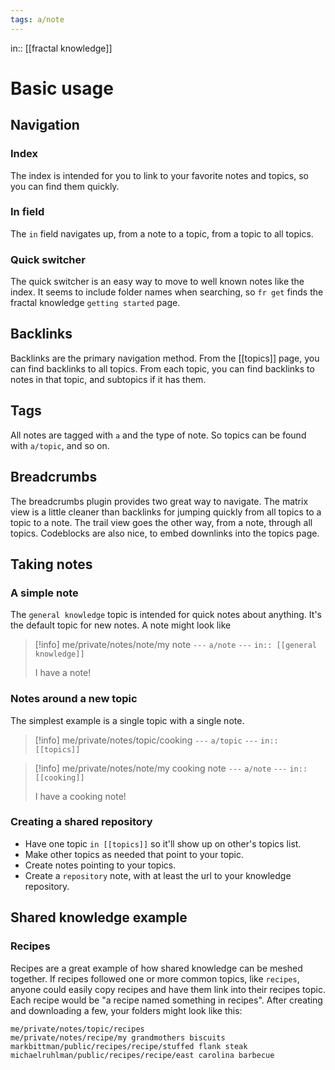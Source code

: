 ```yaml
---
tags: a/note
---
```

in:: [[fractal knowledge]]

# Basic usage
## Navigation
### Index
The index is intended for you to link to your favorite notes and topics, so you can find them quickly.

### In field
The `in` field navigates up, from a note to a topic, from a topic to all topics.

### Quick switcher
The quick switcher is an easy way to move to well known notes like the index. It seems to include folder names when searching, so `fr get` finds the fractal knowledge `getting started` page.

## Backlinks
Backlinks are the primary navigation method. From the [[topics]] page, you can find backlinks to all topics. From each topic, you can find backlinks to notes in that topic, and subtopics if it has them.

## Tags
All notes are tagged with `a` and the type of note. So topics can be found with `a/topic`, and so on.

## Breadcrumbs
The breadcrumbs plugin provides two great way to navigate. The matrix view is a little cleaner than backlinks for jumping quickly from all topics to a topic to a note. The trail view goes the other way, from a note, through all topics. Codeblocks are also nice, to embed downlinks into the topics page.

## Taking notes
### A simple note
The `general knowledge` topic is intended for quick notes about anything. It's the default topic for new notes. A note might look like

> [!info] me/private/notes/note/my note
> `---`
> `a/note`
> `---`
> `in:: [[general knowledge]]`
> 
> I have a note!

### Notes around a new topic

The simplest example is a single topic with a single note.

> [!info] me/private/notes/topic/cooking
> `---`
> `a/topic`
> `---`
> `in:: [[topics]]`

> [!info] me/private/notes/note/my cooking note
> `---`
> `a/note`
> `---`
> `in:: [[cooking]]`
> 
> I have a cooking note!

### Creating a shared repository
- Have one topic `in [[topics]]` so it'll show up on other's topics list.
- Make other topics as needed that point to your topic.
- Create notes pointing to your topics.
- Create a `repository` note, with at least the url to your knowledge repository.

## Shared knowledge example
### Recipes
Recipes are a great example of how shared knowledge can be meshed together. If recipes followed one or more common topics, like `recipes`, anyone could easily copy recipes and have them link into their recipes topic. Each recipe would be "a recipe named something in recipes". After creating and downloading a few, your folders might look like this:

```
me/private/notes/topic/recipes
me/private/notes/recipe/my grandmothers biscuits
markbittman/public/recipes/recipe/stuffed flank steak
michaelruhlman/public/recipes/recipe/east carolina barbecue
```

